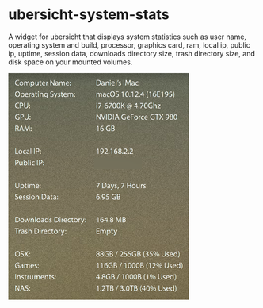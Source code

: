 # ubersicht-system-stats
A widget for ubersicht that displays system statistics such as user name, operating system and build, processor, graphics card, ram, local ip, public ip, uptime, session data, downloads directory size, trash directory size, and disk space on your mounted volumes.

![](https://raw.githubusercontent.com/danieldbird/assets/master/ubersicht-system-stats.png)
